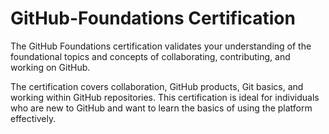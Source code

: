 # GitHub-Foundations Certification

The GitHub Foundations certification validates your understanding of the foundational topics and concepts of collaborating, contributing, and working on GitHub.

The certification covers collaboration, GitHub products, Git basics, and working within GitHub repositories. This certification is ideal for individuals who are new to GitHub and want to learn the basics of using the platform effectively.
